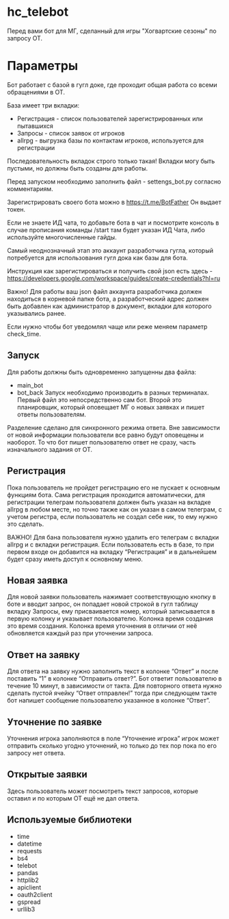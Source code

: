 # hc_telebot

Перед вами бот для МГ, сделанный для игры "Хогвартские сезоны" по запросу ОТ.

# Параметры
Бот работает с базой в гугл доке, где проходит общая работа со всеми обращениями в ОТ.

База имеет три вкладки:

* Регистрация - список пользователей зарегистрированных или пытавшихся
* Запросы - список заявок от игроков
* allrpg - выгрузка базы по контактам игроков, используется для регистрации

Последовательность вкладок строго только такая! Вкладки могу быть пустыми, но должны быть созданы для работы.

Перед запуском необходимо заполнить файл - settengs_bot.py согласно комментариям.

Зарегистрировать своего бота можно в https://t.me/BotFather Он выдает токен.

Если не знаете ИД чата, то добавьте бота в чат и посмотрите консоль в случае прописания команды /start там будет указан ИД Чата, либо используйте многочисленные гайды.

Самый неоднозначный этап это аккаунт разработчика гугла, который потребуется для использования гугл дока как базы для бота.

Инструкция как зарегистироваться и получить свой json есть здесь - https://developers.google.com/workspace/guides/create-credentials?hl=ru

Важно! Для работы ваш json файл аккаунта разработчика должен находиться в корневой папке бота, а разработческий адрес должен быть добавлен как администратор в документ, вкладки для которого указывались ранее.

Если нужно чтобы бот уведомлял чаще или реже меняем параметр check_time.

## Запуск
Для работы должны быть одновременно запущенны два файла:
* main_bot
* bot_back
Запуск необходимо производить в разных терминалах. 
Первый файл это непосредственно сам бот. Второй это планировщик, который оповещает МГ о новых заявках и пишет ответы пользователям.

Разделение сделано для синхронного режима ответа. Вне зависимости от новой информации пользователи все равно будут оповещены и наоборот. То что бот пишет пользователю ответ не сразу, часть изначального задания от ОТ.

## Регистрация
Пока пользователь не пройдет регистрацию его не пускает к основным функциям бота. Сама регистрация проходится автоматически, для регистрации телеграм пользователя должен быть указан на вкладке allrpg в любом месте, но точно также как он указан в самом телеграм, с учетом регистра, если пользователь не создал себе ник, то ему нужно это сделать.

ВАЖНО! Для бана пользователя нужно удалить его телеграм с вкладки allrpg и с вкладки регистрация.
Если пользователь есть в базе, то при первом входе он добавится на вкладку “Регистрация” и в дальнейшем будет сразу иметь доступ к основному меню.

## Новая заявка
Для новой заявки пользователь нажимает соответствующую кнопку в боте и вводит запрос, он попадает новой строкой в гугл таблицу вкладку  Запросы, ему присваивается номер, который записывается в первую колонку и указывает пользователю.
Колонка время создания это время создания. Колонка время уточнения в отличии от неё обновляется каждый раз при уточнении запроса.

## Ответ на заявку
Для ответа на заявку нужно заполнить текст в колонке “Ответ” и после поставить “1” в колонке “Отправить ответ?”. Бот ответит пользователю в течение 10 минут, в зависимости от такта. Для повторного ответа нужно сделать пустой ячейку “Ответ отправлен!” тогда при следующем такте бот напишет сообщение пользователю указанное в колонке “Ответ”.

## Уточнение по заявке
Уточнения игрока заполняются в поле “Уточнение игрока” игрок может отправить сколько угодно уточнений, но только до тех пор пока по его запросу нет ответа.

## Открытые заявки
Здесь пользователь может посмотреть текст запросов, которые оставил и по которым ОТ ещё не дал ответа.


## Используемые библиотеки

* time
* datetime
* requests
* bs4
* telebot
* pandas
* httplib2
* apiclient
* oauth2client
* gspread
* urllib3